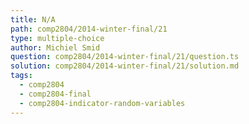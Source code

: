 ```yaml
---
title: N/A
path: comp2804/2014-winter-final/21
type: multiple-choice
author: Michiel Smid
question: comp2804/2014-winter-final/21/question.ts
solution: comp2804/2014-winter-final/21/solution.md
tags:
  - comp2804
  - comp2804-final
  - comp2804-indicator-random-variables
---
```

